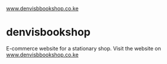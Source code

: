www.denvisbbookshop.co.ke
# denvisbookshop
E-commerce website for a stationary shop.
Visit the website on www.denvisbbookshop.co.ke

